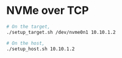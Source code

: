 # NVMe over TCP

```bash
# On the target,
./setup_target.sh /dev/nvme0n1 10.10.1.2

# On the host,
./setup_host.sh 10.10.1.2
```
